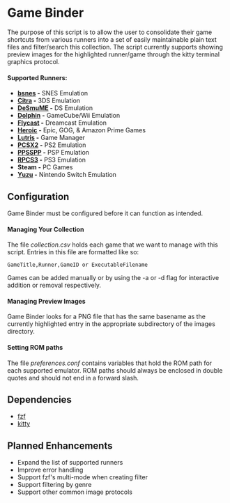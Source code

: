 # Game Binder
The purpose of this script is to allow the user to consolidate their game shortcuts from various runners into a set of easily maintainable plain text files and filter/search this collection. The script currently supports showing preview images for the highlighted runner/game through the kitty terminal graphics protocol.  

#### **Supported Runners:**
  * **[bsnes](https://github.com/bsnes-emu/bsnes) -** SNES Emulation
  * **[Citra](https://github.com/citra-emu/citra) -** 3DS Emulation
  * **[DeSmuME](https://github.com/TASEmulators/desmume) -** DS Emulation
  * **[Dolphin](https://github.com/dolphin-emu/dolphin) -** GameCube/Wii Emulation
  * **[Flycast](https://github.com/flyinghead/flycast) -** Dreamcast Emulation
  * **[Heroic](https://github.com/Heroic-Games-Launcher) -** Epic, GOG, & Amazon Prime Games
  * **[Lutris](https://github.com/lutris) -** Game Manager
  * **[PCSX2](https://github.com/PCSX2/pcsx2) -** PS2 Emulation
  * **[PPSSPP](https://github.com/hrydgard/ppsspp) -** PSP Emulation
  * **[RPCS3](https://github.com/rpcs3) -** PS3 Emulation
  * **Steam -** PC Games
  * **[Yuzu](https://github.com/yuzu-emu/yuzu) -** Nintendo Switch Emulation 

## **Configuration**
Game Binder must be configured before it can function as intended.

#### **Managing Your Collection**
The file *collection.csv* holds each game that we want to manage with this script. Entries in this file are formatted like so:

    GameTitle,Runner,GameID or ExecutableFilename

Games can be added manually or by using the -a or -d flag for interactive addition or removal respectively.

#### **Managing Preview Images**
Game Binder looks for a PNG file that has the same basename as the currently highlighted entry in the appropriate subdirectory of the images directory.

#### **Setting ROM paths**
The file *preferences.conf* contains variables that hold the ROM path for each supported emulator. ROM paths should always be enclosed in double quotes and should not end in a forward slash.

## **Dependencies**
* [fzf](https://github.com/junegunn/fzf)
* [kitty](https://github.com/kovidgoyal/kitty)

## Planned Enhancements
* Expand the list of supported runners
* Improve error handling
* Support fzf's multi-mode when creating filter
* Support filtering by genre
* Support other common image protocols
